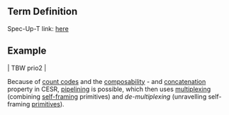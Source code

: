 ## Term Definition

Spec-Up-T link: <a href='https://weboftrust.github.io/WOT-terms/docs/glossary/hierarchical-composition'>here</a>

## Example 
| TBW prio2 |

Because of [count codes](count-code) and the [composability](composability) - and [concatenation](concatenation) property in CESR, [pipelining](pipelining) is possible, which then uses [multiplexing](multiplexing) (combining [self-framing](self-framing) primitives) and _de-multiplexing_ (unravelling self-framing [primitives](primitive)).